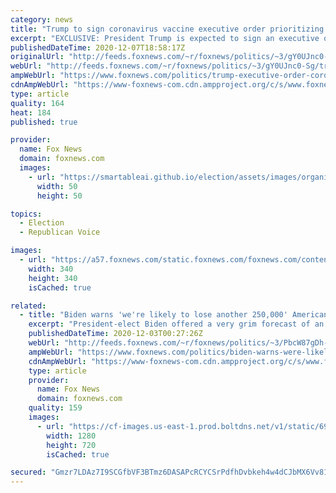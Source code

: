 ```yaml
---
category: news
title: "Trump to sign coronavirus vaccine executive order prioritizing Americans over foreign nations"
excerpt: "EXCLUSIVE: President Trump is expected to sign an executive order Tuesday that will ensure all Americans have access to the coronavirus vaccine before the U.S. government begins aiding nations around the world, Fox News has learned."
publishedDateTime: 2020-12-07T18:58:17Z
originalUrl: "http://feeds.foxnews.com/~r/foxnews/politics/~3/gY0UJnc0-Sg/trump-executive-order-coronavirus-vaccine-america-first"
webUrl: "http://feeds.foxnews.com/~r/foxnews/politics/~3/gY0UJnc0-Sg/trump-executive-order-coronavirus-vaccine-america-first"
ampWebUrl: "https://www.foxnews.com/politics/trump-executive-order-coronavirus-vaccine-america-first.amp"
cdnAmpWebUrl: "https://www-foxnews-com.cdn.ampproject.org/c/s/www.foxnews.com/politics/trump-executive-order-coronavirus-vaccine-america-first.amp"
type: article
quality: 164
heat: 184
published: true

provider:
  name: Fox News
  domain: foxnews.com
  images:
    - url: "https://smartableai.github.io/election/assets/images/organizations/foxnews.com-50x50.jpg"
      width: 50
      height: 50

topics:
  - Election
  - Republican Voice

images:
  - url: "https://a57.foxnews.com/static.foxnews.com/foxnews.com/content/uploads/2020/10/340/340/brooke-singman-headshot.jpg?ve=1&tl=1"
    width: 340
    height: 340
    isCached: true

related:
  - title: "Biden warns 'we're likely to lose another 250,000' Americans from coronavirus 'between now and January'"
    excerpt: "President-elect Biden offered a very grim forecast of an uptick in coronavirus deaths in the United States as winter steadily approaches. "
    publishedDateTime: 2020-12-03T00:27:26Z
    webUrl: "http://feeds.foxnews.com/~r/foxnews/politics/~3/PbcW87gDh-s/biden-warns-were-likely-to-lose-another-250000-americans-from-coronavirus-between-now-and-january"
    ampWebUrl: "https://www.foxnews.com/politics/biden-warns-were-likely-to-lose-another-250000-americans-from-coronavirus-between-now-and-january.amp"
    cdnAmpWebUrl: "https://www-foxnews-com.cdn.ampproject.org/c/s/www.foxnews.com/politics/biden-warns-were-likely-to-lose-another-250000-americans-from-coronavirus-between-now-and-january.amp"
    type: article
    provider:
      name: Fox News
      domain: foxnews.com
    quality: 159
    images:
      - url: "https://cf-images.us-east-1.prod.boltdns.net/v1/static/694940094001/c95a5797-6325-4edf-b550-55d6ba05e46a/6ee5f15d-eff6-41fd-8bc5-503dd445ba70/1280x720/match/image.jpg"
        width: 1280
        height: 720
        isCached: true

secured: "Gmzr7LDAz7I9SCGfbVF3BTmz6DASAPcRCYCSrPdfhDvbkeh4w4dCJbMX6Vv81S3zTFXCBpa3c6G/K7y1OLmJy5/fyeJkXyMx1+vVtmopwN5UC54i09/flSkPT3K7EOd2X9Xu9SaPHJo4G5dOn1xN44Ooc6VSBfXGmmHclbc7BGLSMf7vH5SIhPMzzvD8ovnAGst6ywtAD+ZLS9NaTOHhX3y2HLdv6JkVQ6oKLVjnPSi+rGSXnV3A2SthKJ9LHyliKDQP918K0lELz689SeuW0XL4M+xEW2HYj3d45RH4r09CJXN5onp3g5p5FqePfXK3BnKYxAgKax9oEnCFsHZc76qHZgRwZSQ3O8lOYKFz5cw=;R4nIHcnKsuz8v/6xotIFpA=="
---
```


